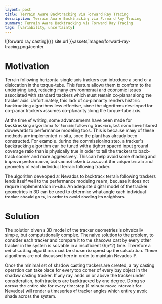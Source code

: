 ```yaml
---
layout: post
title: Terrain Aware Backtracking via Forward Ray Tracing 
description: Terrain Aware Backtracking via Forward Ray Tracing 
summary: Terrain Aware Backtracking via Forward Ray Tracing 
tags: [variability, uncertainty]
---
```


![forward ray casting]({{ site.url }}/assets/images/forward-ray-tracing.png#center)


# Motivation

Terrain following horizontal single axis trackers can introduce a bend or a dislocation in the torque-tube.  This feature allows them to conform to the underlying land, reducing many environmental and economic issues associated with standard trackers which must remain co-planar along the tracker axis.  Unfortunately, this lack of co-planarity renders historic backtracking algorithms less effective, since the algorithms developed for co-planar trackers assumes co-planarity along the torque-tube axis.  

At the time of writing, some advancements have been made for backtracking algorithms for terrain following trackers, but none have filtered downwards to performance modeling tools. This is because many of these methods are implemented in-situ, once the plant has already been constructed.  For example, during the commissioning step, a tracker's backtracking algorithm can be tuned with a tighter spaced input ground coverage ratio than is physically true in order to tell the trackers to back-track sooner and more aggressively.  This can help avoid some shading and improve performance, but cannot take into account the unique terrain and geometry of each individual terrain following tracker.

The algorithm developed at Nevados to backtrack terrain following trackers lends itself well to the performance modeling realm, becuase it does not require implementation in-situ.  An adequate digital model of the tracker geometries in 3D can be used to determine what angle each individual tracker should go to, in order to avoid shading its neighbors.

# Solution

The solution given a 3D model of the tracker geometries is physically simple, but computationally complex.  The naive solution to the problem, to consider each tracker and compare it to the shadows cast by every other tracker in the system is solvable in a insufficient O(n^2) time.  Therefore a set of cutting algorithms must be chosen to speed up the calculation.  These algorithms are not discussed here in order to maintain Nevados IP.  

Once the minimal set of shadow casting trackers are created, a ray casting operation can take place for every top corner of every bay object in the shadow casting tracker.  If any ray lands on or above the tracker under consideration, both trackers are backtracked by one degree.  Doing so across the entire site for every timestep (5 minute move intervals for Nevados) will render a timeseries of tracker angles which entirely avoid shade across the system.
